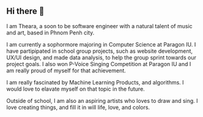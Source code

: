 ## Hi there 👋

I am Theara, a soon to be software engineer with a natural talent of music and art, based in Phnom Penh city.

I am currently a sophormore majoring in Computer Science at Paragon IU. I have partipipated in school group projects, such as website development, UX/UI design, and made data analysis, to help the group sprint towards our project goals. I also won P-Voice Singing Competition at Paragon IU and I am really proud of myself for that achievement. 

I am really fascinated by Machine Learning Products, and algorithms. I would love to elavate myself on that topic in the future.

Outside of school, I am also an aspiring artists who loves to draw and sing. I love creating things, and fill it in will life, love, and colors.
